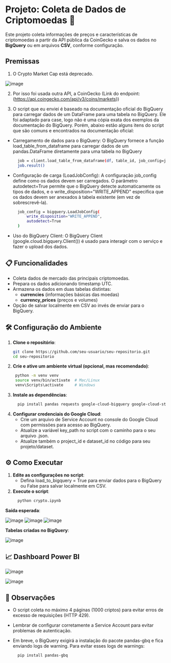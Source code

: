 # Projeto: Coleta de Dados de Criptomoedas 🚀

Este projeto coleta informações de preços e características de criptomoedas a partir da API pública da CoinGecko e salva os dados no **BigQuery** ou em arquivos **CSV**, conforme configuração.

## Premissas
1. O Crypto Market Cap está deprecado.

  ![image](https://github.com/user-attachments/assets/e5060730-ed3d-4d9e-96c8-6ba86a38d666)

2. Por isso foi usada outra API, a CoinGecko (Link do endpoint: (https://api.coingecko.com/api/v3/coins/markets))
  
3. O script que eu enviei é baseado na documentação oficial do BigQuery para carregar dados de um DataFrame para uma tabela no BigQuery. Ele foi adaptado para case, logo não é uma cópia exata dos exemplos da documentação do BigQuery. Porém, abaixo estão alguns itens do script que são comuns e encontrados na documentação oficial:
  - Carregamento de dados para o BigQuery: O BigQuery fornece a função load_table_from_dataframe para carregar dados de um pandas.DataFrame diretamente para uma tabela no BigQuery
    ```bash
      job = client.load_table_from_dataframe(df, table_id, job_config=job_config)
      job.result()

  - Configuração de carga (LoadJobConfig): A configuração job_config define como os dados devem ser carregados. O parâmetro autodetect=True permite que o BigQuery detecte automaticamente os tipos de dados, e o write_disposition="WRITE_APPEND" especifica que os dados devem ser anexados à tabela existente (em vez de sobrescrevê-la).
    ```bash
      job_config = bigquery.LoadJobConfig(
          write_disposition="WRITE_APPEND",
          autodetect=True
      )

- Uso do BigQuery Client: O BigQuery Client (google.cloud.bigquery.Client()) é usado para interagir com o serviço e fazer o upload dos dados.



## 📋 Funcionalidades

- Coleta dados de mercado das principais criptomoedas.
- Prepara os dados adicionando timestamp UTC.
- Armazena os dados em duas tabelas distintas:
  - **currencies** (informações básicas das moedas)
  - **currency_prices** (preços e volumes)
- Opção de salvar localmente em CSV ao invés de enviar para o BigQuery.

## 🛠️ Configuração do Ambiente

1. **Clone o repositório**:
   ```bash
   git clone https://github.com/seu-usuario/seu-repositorio.git
   cd seu-repositorio

2. **Crie e ative um ambiente virtual (opcional, mas recomendado)**:
   ```bash
    python -m venv venv
    source venv/bin/activate  # Mac/Linux
    venv\Scripts\activate     # Windows
   
3. **Instale as dependências**:
    ```bash
      pip install pandas requests google-cloud-bigquery google-cloud-storage

4. **Configurar credenciais do Google Cloud**:
   - Crie um arquivo de Service Account no console do Google Cloud com permissões para acesso ao BigQuery.
   - Atualize a variável key_path no script com o caminho para o seu arquivo .json.
   - Atualize também o project_id e dataset_id no código para seu projeto/dataset.

## ⚙️ Como Executar
1. **Edite as configurações no script**:
   - Defina load_to_bigquery = True para enviar dados para o BigQuery ou False para salvar localmente em CSV.
2. **Execute o script**:
    ```bash
      python crypto.ipynb

**Saída esperada**:

![image](https://github.com/user-attachments/assets/34e0ab1a-96ba-43fa-a059-d8fb47534efa)
![image](https://github.com/user-attachments/assets/2cfa4a99-593b-4b84-9c75-b9c81641bf88)
![image](https://github.com/user-attachments/assets/9351c5db-ecfb-443b-a825-7a4dbdef512c)

**Tabelas criadas no BigQuery**:

![image](https://github.com/user-attachments/assets/7e414b9e-62d2-42f6-9ece-6c27bd7948d4)



## 📈 Dashboard Power BI

![image](https://github.com/user-attachments/assets/e11b0832-57a9-4b6a-a2a4-0792b8765496)


![image](https://github.com/user-attachments/assets/ea8ac3a5-f7d4-4951-903b-00ce1aaecd96)






## 🚨 Observações
- O script coleta no máximo 4 páginas (1000 criptos) para evitar erros de excesso de requisições (HTTP 429).

- Lembrar de configurar corretamente a Service Account para evitar problemas de autenticação.

- Em breve, o BigQuery exigirá a instalação do pacote pandas-gbq e fica enviando logs de warning. Para evitar esses logs de warnings:
  ```bash
    pip install pandas-gbq
